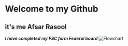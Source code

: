# Welcome to my Github 
## it's me Afsar Rasool
***I have completed my FSC form Federal board***
![Flowchart](file:///C:/Users/afsar/OneDrive/Desktop/afsar/flowchart%2024k-2016.jpg)

